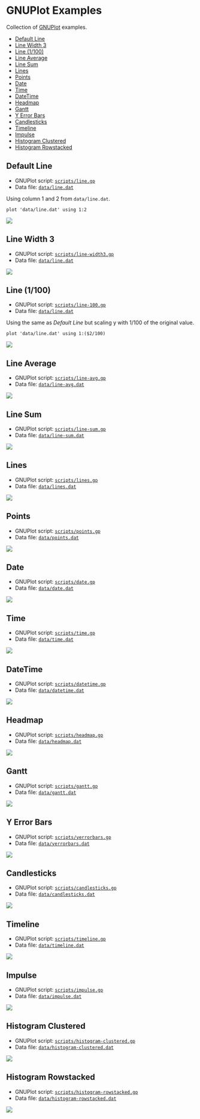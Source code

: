 # GNUPlot Examples

Collection of [GNUPlot](http://www.gnuplot.info/) examples.

- [Default Line](#default-line)
- [Line Width 3](#line-width-3)
- [Line (1/100)](#line-1100)
- [Line Average](#line-average)
- [Line Sum](#line-sum)
- [Lines](#lines)
- [Points](#points)
- [Date](#date)
- [Time](#time)
- [DateTime](#datetime)
- [Headmap](#headmap)
- [Gantt](#gantt)
- [Y Error Bars](#y-error-bars)
- [Candlesticks](#candlesticks)
- [Timeline](#timeline)
- [Impulse](#impulse)
- [Histogram Clustered](#histogram-clustered)
- [Histogram Rowstacked](#histogram-rowstacked)

## Default Line

- GNUPlot script: [`scripts/line.gp`](scripts/line.gp)
- Data file: [`data/line.dat`](data/line.dat)

Using column 1 and 2 from `data/line.dat`.

	plot 'data/line.dat' using 1:2

![](img/line.png)

## Line Width 3

- GNUPlot script: [`scripts/line-width3.gp`](scripts/line-width3.gp)
- Data file: [`data/line.dat`](data/line.dat)

![](img/line-width3.png)

## Line (1/100)

- GNUPlot script: [`scripts/line-100.gp`](scripts/line-100.gp)
- Data file: [`data/line.dat`](data/line.dat)

Using the same as *Default Line* but scaling y with 1/100 of the original value.

	plot 'data/line.dat' using 1:($2/100)

![](img/line-100.png)

## Line Average

- GNUPlot script: [`scripts/line-avg.gp`](scripts/line-avg.gp)
- Data file: [`data/line-avg.dat`](data/line-avg.dat)

![](img/line-avg.png)

## Line Sum

- GNUPlot script: [`scripts/line-sum.gp`](scripts/line-sum.gp)
- Data file: [`data/line-sum.dat`](data/line-sum.dat)

![](img/line-sum.png)

## Lines

- GNUPlot script: [`scripts/lines.gp`](scripts/lines.gp)
- Data file: [`data/lines.dat`](data/lines.dat)

![](img/lines.png)

## Points

- GNUPlot script: [`scripts/points.gp`](scripts/points.gp)
- Data file: [`data/points.dat`](data/points.dat)

![](img/points.png)

## Date

- GNUPlot script: [`scripts/date.gp`](scripts/date.gp)
- Data file: [`data/date.dat`](data/date.dat)

![](img/date.png)

## Time

- GNUPlot script: [`scripts/time.gp`](scripts/time.gp)
- Data file: [`data/time.dat`](data/time.dat)

![](img/time.png)

## DateTime

- GNUPlot script: [`scripts/datetime.gp`](scripts/datetime.gp)
- Data file: [`data/datetime.dat`](data/datetime.dat)

![](img/datetime.png)

## Headmap

- GNUPlot script: [`scripts/headmap.gp`](scripts/headmap.gp)
- Data file: [`data/headmap.dat`](data/headmap.dat)

![](img/headmap.png)

## Gantt

- GNUPlot script: [`scripts/gantt.gp`](scripts/gantt.gp)
- Data file: [`data/gantt.dat`](data/gantt.dat)

![](img/gantt.png)

## Y Error Bars

- GNUPlot script: [`scripts/yerrorbars.gp`](scripts/yerrorbars.gp)
- Data file: [`data/yerrorbars.dat`](data/yerrorbars.dat)

![](img/yerrorbars.png)

## Candlesticks

- GNUPlot script: [`scripts/candlesticks.gp`](scripts/candlesticks.gp)
- Data file: [`data/candlesticks.dat`](data/candlesticks.dat)

![](img/candlesticks.png)

## Timeline

- GNUPlot script: [`scripts/timeline.gp`](scripts/timeline.gp)
- Data file: [`data/timeline.dat`](data/timeline.dat)

![](img/timeline_r.png)

## Impulse

- GNUPlot script: [`scripts/impulse.gp`](scripts/impulse.gp)
- Data file: [`data/impulse.dat`](data/impulse.dat)

![](img/impulse.png)

## Histogram Clustered

- GNUPlot script: [`scripts/histogram-clustered.gp`](scripts/histogram-clustered.gp)
- Data file: [`data/histogram-clustered.dat`](data/histogram-clustered.dat)

![](img/histogram-clustered.png)

## Histogram Rowstacked

- GNUPlot script: [`scripts/histogram-rowstacked.gp`](scripts/histogram-rowstacked.gp)
- Data file: [`data/histogram-rowstacked.dat`](data/histogram-rowstacked.dat)

![](img/histogram-rowstacked.png)
